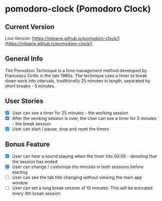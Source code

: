 # pomodoro-clock (Pomodoro Clock)

## Current Version

Live Version: [https://nitearie.github.io/pomodoro-clock/](https://nitearie.github.io/pomodoro-clock/)

## General Info

The Pomodoro Technique is a time management method developed by Francesco Cirillo in the late 1980s. The technique uses a timer to break down work into intervals, traditionally 25 minutes in length, separated by short breaks - 5 minutes.

## User Stories

* [X] User can see a timer for 25 minutes - the working session
* [X] After the working session is over, the User can see a timer for 5 minutes - the break session
* [X] User can start / pause, stop and reset the timers

## Bonus Feature

* [X] User can hear a sound playing when the timer hits 00:00 - denoting that the session has ended
* [X] User can change / customize the minutes in both sessions before starting
* [ ] User can see the tab title changing without viewing the main app window
* [ ] User can set a long break session of 10 minutes. This will be activated every 4th break session